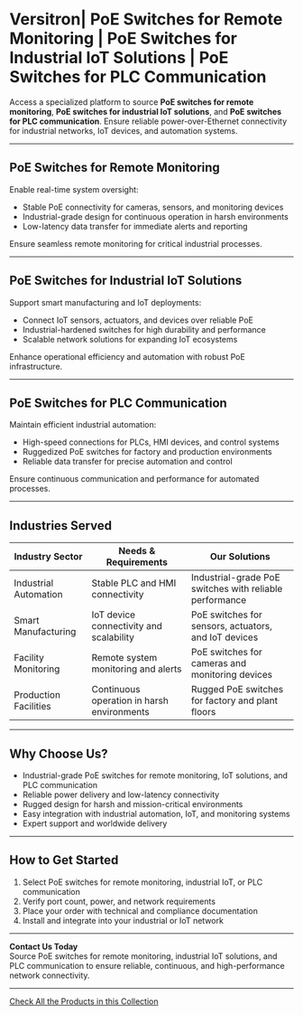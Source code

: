 # Versitron| PoE Switches for Remote Monitoring | PoE Switches for Industrial IoT Solutions | PoE Switches for PLC Communication

Access a specialized platform to source **PoE switches for remote monitoring**, **PoE switches for industrial IoT solutions**, and **PoE switches for PLC communication**. Ensure reliable power-over-Ethernet connectivity for industrial networks, IoT devices, and automation systems.

---

## PoE Switches for Remote Monitoring

Enable real-time system oversight:

- Stable PoE connectivity for cameras, sensors, and monitoring devices  
- Industrial-grade design for continuous operation in harsh environments  
- Low-latency data transfer for immediate alerts and reporting  

Ensure seamless remote monitoring for critical industrial processes.

---

## PoE Switches for Industrial IoT Solutions

Support smart manufacturing and IoT deployments:

- Connect IoT sensors, actuators, and devices over reliable PoE  
- Industrial-hardened switches for high durability and performance  
- Scalable network solutions for expanding IoT ecosystems  

Enhance operational efficiency and automation with robust PoE infrastructure.

---

## PoE Switches for PLC Communication

Maintain efficient industrial automation:

- High-speed connections for PLCs, HMI devices, and control systems  
- Ruggedized PoE switches for factory and production environments  
- Reliable data transfer for precise automation and control  

Ensure continuous communication and performance for automated processes.

---

## Industries Served

| Industry Sector          | Needs & Requirements                              | Our Solutions                                     |
|--------------------------|--------------------------------------------------|--------------------------------------------------|
| Industrial Automation    | Stable PLC and HMI connectivity                  | Industrial-grade PoE switches with reliable performance |
| Smart Manufacturing       | IoT device connectivity and scalability         | PoE switches for sensors, actuators, and IoT devices |
| Facility Monitoring       | Remote system monitoring and alerts              | PoE switches for cameras and monitoring devices |
| Production Facilities     | Continuous operation in harsh environments      | Rugged PoE switches for factory and plant floors |

---

## Why Choose Us?

- Industrial-grade PoE switches for remote monitoring, IoT solutions, and PLC communication  
- Reliable power delivery and low-latency connectivity  
- Rugged design for harsh and mission-critical environments  
- Easy integration with industrial automation, IoT, and monitoring systems  
- Expert support and worldwide delivery  

---

## How to Get Started

1. Select PoE switches for remote monitoring, industrial IoT, or PLC communication  
2. Verify port count, power, and network requirements  
3. Place your order with technical and compliance documentation  
4. Install and integrate into your industrial or IoT network  

---

**Contact Us Today**  
Source PoE switches for remote monitoring, industrial IoT solutions, and PLC communication to ensure reliable, continuous, and high-performance network connectivity.

---
[Check All the Products in this Collection](https://www.versitron.com/collections/poe-switches)

